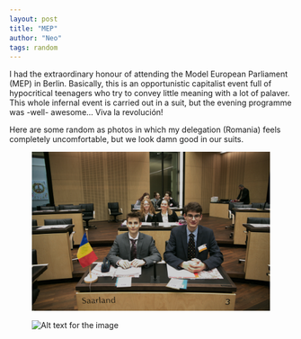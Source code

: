 ```yaml
---
layout: post
title: "MEP"
author: "Neo"
tags: random
---
```


I had the extraordinary honour of attending the Model European Parliament (MEP) in Berlin. 
Basically, this is an opportunistic capitalist event full of hypocritical teenagers who try to convey little meaning with a lot of palaver. This whole infernal event is carried out in a suit, but the evening programme was -well- awesome...
Viva la revolución!

Here are some random as photos in which my delegation (Romania) feels completely uncomfortable, but we look damn good in our suits.

<figure>
  <img src="/assets/IMG_7815 Kopie.JPG" alt="Alt text for the image"/>
</figure>

<figure>
  <img src="/assets/IMG_7810 Kopie.JPG" alt="Alt text for the image"/>
</figure>

